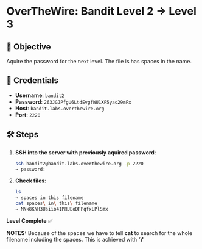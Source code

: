 # OverTheWire: Bandit Level 2 → Level 3

## 🧠 Objective
Aquire the password for the next level. The file is has spaces in the name.

## 🔐 Credentials
- **Username**: `bandit2`
- **Password**: `263JGJPfgU6LtdEvgfWU1XP5yac29mFx`
- **Host**: `bandit.labs.overthewire.org`
- **Port**: `2220`

## 🛠️ Steps

1. **SSH into the server with previously aquired password**:
   ```bash
   ssh bandit2@bandit.labs.overthewire.org -p 2220
   → password: 
2. **Check files**:
   ```bash
   ls
   → spaces in this filename
   cat spaces\ in\ this\ filename
   → MNk8KNH3Usiio41PRUEoDFPqfxLPlSmx
**Level Complete** ✅

**NOTES:**
Because of the spaces we have to tell **cat** to search for the whole filename including the spaces. This is achieved with **'\\'**
